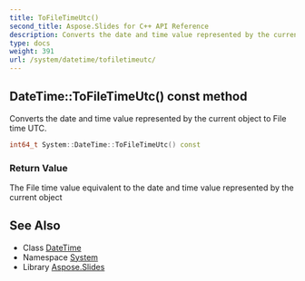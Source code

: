 ```yaml
---
title: ToFileTimeUtc()
second_title: Aspose.Slides for C++ API Reference
description: Converts the date and time value represented by the current object to File time UTC.
type: docs
weight: 391
url: /system/datetime/tofiletimeutc/
---
```

## DateTime::ToFileTimeUtc() const method


Converts the date and time value represented by the current object to File time UTC.

```cpp
int64_t System::DateTime::ToFileTimeUtc() const
```


### Return Value

The File time value equivalent to the date and time value represented by the current object

## See Also

* Class [DateTime](../)
* Namespace [System](../../)
* Library [Aspose.Slides](../../../)
